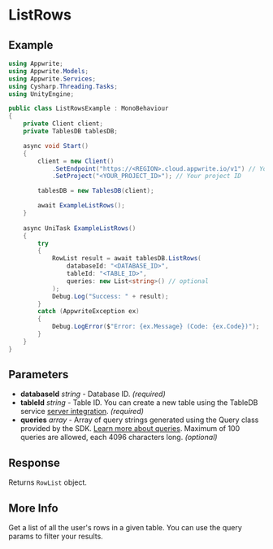 # ListRows

## Example

```csharp
using Appwrite;
using Appwrite.Models;
using Appwrite.Services;
using Cysharp.Threading.Tasks;
using UnityEngine;

public class ListRowsExample : MonoBehaviour
{
    private Client client;
    private TablesDB tablesDB;

    async void Start()
    {
        client = new Client()
            .SetEndpoint("https://<REGION>.cloud.appwrite.io/v1") // Your API Endpoint
            .SetProject("<YOUR_PROJECT_ID>"); // Your project ID

        tablesDB = new TablesDB(client);

        await ExampleListRows();
    }
    
    async UniTask ExampleListRows()
    {
        try
        {
            RowList result = await tablesDB.ListRows(
                databaseId: "<DATABASE_ID>",
                tableId: "<TABLE_ID>",
                queries: new List<string>() // optional
            );
            Debug.Log("Success: " + result);
        }
        catch (AppwriteException ex)
        {
            Debug.LogError($"Error: {ex.Message} (Code: {ex.Code})");
        }
    }
}
```

## Parameters

- **databaseId** *string* - Database ID. *(required)* 
- **tableId** *string* - Table ID. You can create a new table using the TableDB service [server integration](https://appwrite.io/docs/server/tablesdbdb#tablesdbCreate). *(required)* 
- **queries** *array* - Array of query strings generated using the Query class provided by the SDK. [Learn more about queries](https://appwrite.io/docs/queries). Maximum of 100 queries are allowed, each 4096 characters long. *(optional)*

## Response

Returns `RowList` object.
## More Info

Get a list of all the user&#039;s rows in a given table. You can use the query params to filter your results.
